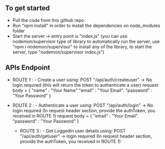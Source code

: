 ## To get started

- Pull the code from this github repo
- Run "npm install" in order to install the dependencies on node_modules folder
- Start the server -> entry point is "index.js" (you can use nodemon/supervisor type of library to automatically run the server, use "npm i nodemon/supervisor" to install any of the library, to start the server, type "nodemon/supervisor index.js")

## APIs Endpoint

- ROUTE 1 : - Create a user using: POST "/api/auth/createuser" -> No login required (this will return the token to authenticate a user)
  request body = {
  "name" : "Your Name"
  "email" : "Your Email".
  "password" : "Your Password"
  }

- ROUTE 2 : - Authenticate a user using: POST "/api/auth/login" -> No login required (In request header section, provide the authToken, you received in ROUTE 1)
  request body = {
  "email" : "Your Email".
  "password" : "Your Password"
  }

  - ROUTE 3 : - Get LoggedIn user details using: POST "/api/auth/getuser" -> login required (In request header section, provide the authToken, you received in ROUTE 1)
